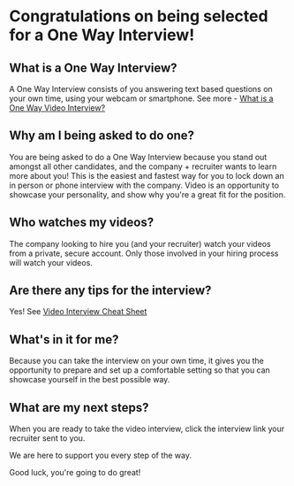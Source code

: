 # Congratulations on being selected for a One Way Interview!

## What is a One Way Interview?

A One Way Interview consists of you answering text based questions on your own time, using your webcam or smartphone.
See more - [What is a One Way Video Interview?](/en/article/what-is-a-one-way-video-interview-gqbx6e/)

## Why am I being asked to do one?

You are being asked to do a One Way Interview because you stand out amongst all other candidates, and the company + recruiter wants to learn more about you! This is the easiest and fastest way for you to lock down an in person or phone interview with the company. Video is an opportunity to showcase your personality, and show why you're a great fit for the position.

## Who watches my videos?

The company looking to hire you (and your recruiter) watch your videos from a private, secure account. Only those involved in your hiring process will watch your videos.

## Are there any tips for the interview?
Yes! See [Video Interview Cheat Sheet](/en/article/video-interview-cheat-sheet-18c6e62/)

## What's in it for me?

Because you can take the interview on your own time, it gives you the opportunity to prepare and set up a comfortable setting so that you can showcase yourself in the best possible way. 

## What are my next steps?

When you are ready to take the video interview, click the interview link your recruiter sent to you. 



We are here to support you every step of the way.

Good luck, you're going to do great!